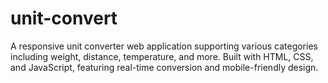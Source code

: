 # unit-convert
A responsive unit converter web application supporting various categories including weight, distance, temperature, and more. Built with HTML, CSS, and JavaScript, featuring real-time conversion and mobile-friendly design.
